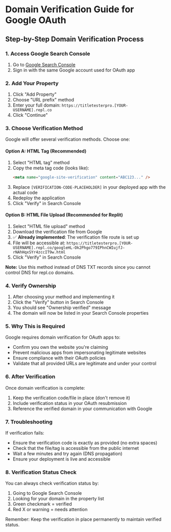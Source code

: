 # Domain Verification Guide for Google OAuth

## Step-by-Step Domain Verification Process

### 1. Access Google Search Console
1. Go to [Google Search Console](https://search.google.com/search-console)
2. Sign in with the same Google account used for OAuth app

### 2. Add Your Property
1. Click "Add Property" 
2. Choose "URL prefix" method
3. Enter your full domain: `https://titletesterpro.[YOUR-USERNAME].repl.co`
4. Click "Continue"

### 3. Choose Verification Method
Google will offer several verification methods. Choose one:

#### Option A: HTML Tag (Recommended)
1. Select "HTML tag" method
2. Copy the meta tag code (looks like):
   ```html
   <meta name="google-site-verification" content="ABC123..." />
   ```
3. Replace `[VERIFICATION-CODE-PLACEHOLDER]` in your deployed app with the actual code
4. Redeploy the application
5. Click "Verify" in Search Console

#### Option B: HTML File Upload (Recommended for Replit)
1. Select "HTML file upload" method
2. Download the verification file from Google
3. ✅ **Already implemented**: The verification file route is set up
4. File will be accessible at: `https://titletesterpro.[YOUR-USERNAME].repl.co/googleHL-Ok2Phgo779IPhnCWIujfJ-rNAhHqxSYr4zccIT9w.html`
5. Click "Verify" in Search Console

**Note:** Use this method instead of DNS TXT records since you cannot control DNS for repl.co domains.

### 4. Verify Ownership
1. After choosing your method and implementing it
2. Click the "Verify" button in Search Console
3. You should see "Ownership verified" message
4. The domain will now be listed in your Search Console properties

### 5. Why This is Required
Google requires domain verification for OAuth apps to:
- Confirm you own the website you're claiming
- Prevent malicious apps from impersonating legitimate websites
- Ensure compliance with their OAuth policies
- Validate that all provided URLs are legitimate and under your control

### 6. After Verification
Once domain verification is complete:
1. Keep the verification code/file in place (don't remove it)
2. Include verification status in your OAuth resubmission
3. Reference the verified domain in your communication with Google

### 7. Troubleshooting
If verification fails:
- Ensure the verification code is exactly as provided (no extra spaces)
- Check that the file/tag is accessible from the public internet
- Wait a few minutes and try again (DNS propagation)
- Ensure your deployment is live and accessible

### 8. Verification Status Check
You can always check verification status by:
1. Going to Google Search Console
2. Looking for your domain in the property list
3. Green checkmark = verified
4. Red X or warning = needs attention

Remember: Keep the verification in place permanently to maintain verified status.